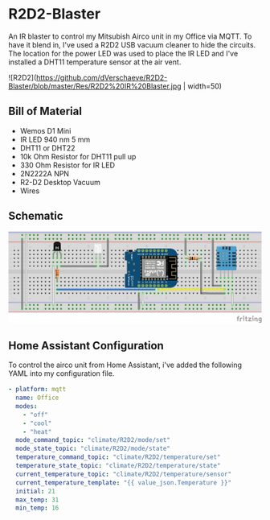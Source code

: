 ﻿# R2D2-Blaster
 
An IR blaster to control my Mitsubish Airco unit in my Office via MQTT. To have it blend in, I've used a R2D2 USB vacuum cleaner to hide the circuits. The location for the power LED was used to place the IR LED and I've installed a DHT11 temperature sensor at the air vent.
 
 ![R2D2](https://github.com/dVerschaeve/R2D2-Blaster/blob/master/Res/R2D2%20IR%20Blaster.jpg | width=50)

## Bill of Material
* Wemos D1 Mini
* IR LED 940 nm 5 mm
* DHT11 or DHT22
* 10k Ohm Resistor for DHT11 pull up
* 330 Ohm Resistor for IR LED
* 2N2222A NPN
* R2-D2 Desktop Vacuum
* Wires

## Schematic
![Schematic](Res/Schematic.png)

## Home Assistant Configuration

To control the airco unit from Home Assistant, i've added the following YAML into my configuration file.

```yaml
- platform: mqtt
  name: Office
  modes:
    - "off"
    - "cool"
    - "heat"
  mode_command_topic: "climate/R2D2/mode/set"
  mode_state_topic: "climate/R2D2/mode/state"
  temperature_command_topic: "climate/R2D2/temperature/set"
  temperature_state_topic: "climate/R2D2/temperature/state"
  current_temperature_topic: "climate/R2D2/temperature/sensor"
  current_temperature_template: "{{ value_json.Temperature }}"
  initial: 21
  max_temp: 31
  min_temp: 16
```
